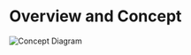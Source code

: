 # Overview and Concept

![Concept Diagram](https://raw.githubusercontent.com/M0ses/kanku/master/docs/kanku_overview.png)
